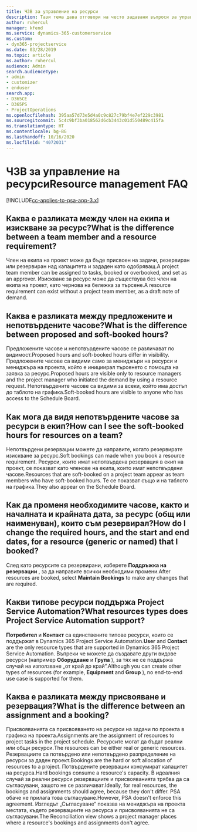 ```yaml
---
title: ЧЗВ за управление на ресурси
description: Тази тема дава отговори на често задавани въпроси за управлението на ресурси.
author: ruhercul
manager: kfend
ms.service: dynamics-365-customerservice
ms.custom:
- dyn365-projectservice
ms.date: 03/28/2019
ms.topic: article
ms.author: ruhercul
audience: Admin
search.audienceType:
- admin
- customizer
- enduser
search.app:
- D365CE
- D365PS
- ProjectOperations
ms.openlocfilehash: 395aa57d73e5d4a0c9c827c79bf4e7ef229c3981
ms.sourcegitcommit: 5c4c9bf3ba018562d6cb3443c01d550489c415fa
ms.translationtype: HT
ms.contentlocale: bg-BG
ms.lasthandoff: 10/16/2020
ms.locfileid: "4072031"
---
```

# <a name="resource-management-faq"></a><span data-ttu-id="5e335-103">ЧЗВ за управление на ресурси</span><span class="sxs-lookup"><span data-stu-id="5e335-103">Resource management FAQ</span></span>

[!INCLUDE[cc-applies-to-psa-app-3.x](../includes/cc-applies-to-psa-app-3x.md)]

## <a name="what-is-the-difference-between-a-team-member-and-a-resource-requirement"></a><span data-ttu-id="5e335-104">Каква е разликата между член на екипа и изискване за ресурс?</span><span class="sxs-lookup"><span data-stu-id="5e335-104">What is the difference between a team member and a resource requirement?</span></span>

<span data-ttu-id="5e335-105">Член на екипа на проект може да бъде присвоен на задачи, резервиран или резервиран над капацитета и зададен като одобряващ.</span><span class="sxs-lookup"><span data-stu-id="5e335-105">A project team member can be assigned to tasks, booked or overbooked, and set as an approver.</span></span> <span data-ttu-id="5e335-106">Изискване за ресурс може да съществува без член на екипа на проект, като чернова на бележка за търсене.</span><span class="sxs-lookup"><span data-stu-id="5e335-106">A resource requirement can exist without a project team member, as a draft note of demand.</span></span> 

## <a name="what-is-the-difference-between-proposed-and-soft-booked-hours"></a><span data-ttu-id="5e335-107">Каква е разликата между предложените и непотвърдените часове?</span><span class="sxs-lookup"><span data-stu-id="5e335-107">What is the difference between proposed and soft-booked hours?</span></span>

<span data-ttu-id="5e335-108">Предложените часове и непотвърдените часове се различават по видимост.</span><span class="sxs-lookup"><span data-stu-id="5e335-108">Proposed hours and soft-booked hours differ in visibility.</span></span> <span data-ttu-id="5e335-109">Предложените часове са видими само за мениджъри на ресурси и мениджъра на проекта, който е инициирал търсенето с помощта на заявка за ресурс.</span><span class="sxs-lookup"><span data-stu-id="5e335-109">Proposed hours are visible only to resource managers and the project manager who initiated the demand by using a resource request.</span></span> <span data-ttu-id="5e335-110">Непотвърдените часове са видими за всеки, който има достъп до таблото на графика.</span><span class="sxs-lookup"><span data-stu-id="5e335-110">Soft-booked hours are visible to anyone who has access to the Schedule Board.</span></span>

## <a name="how-can-i-see-the-soft-booked-hours-for-resources-on-a-team"></a><span data-ttu-id="5e335-111">Как мога да видя непотвърдените часове за ресурси в екип?</span><span class="sxs-lookup"><span data-stu-id="5e335-111">How can I see the soft-booked hours for resources on a team?</span></span>

<span data-ttu-id="5e335-112">Непотвърдени резервации можете да направите, когато резервирате изискване за ресурс.</span><span class="sxs-lookup"><span data-stu-id="5e335-112">Soft bookings can made when you book a resource requirement.</span></span> <span data-ttu-id="5e335-113">Ресурси, които имат непотвърдена резервация в екип на проект, се показват като членове на екипа, които имат непотвърдени часове.</span><span class="sxs-lookup"><span data-stu-id="5e335-113">Resources that are soft-booked on a project team appear as team members who have soft-booked hours.</span></span> <span data-ttu-id="5e335-114">Те се показват също и на таблото на графика.</span><span class="sxs-lookup"><span data-stu-id="5e335-114">They also appear on the Schedule Board.</span></span>

## <a name="how-do-i-change-the-required-hours-and-the-start-and-end-dates-for-a-resource-generic-or-named-that-i-booked"></a><span data-ttu-id="5e335-115">Как да променя необходимите часове, както и началната и крайната дата, за ресурс (общ или наименуван), които съм резервирал?</span><span class="sxs-lookup"><span data-stu-id="5e335-115">How do I change the required hours, and the start and end dates, for a resource (generic or named) that I booked?</span></span>

<span data-ttu-id="5e335-116">След като ресурсите са резервирани, изберете **Поддръжка на резервации** , за да направите всички необходими промени.</span><span class="sxs-lookup"><span data-stu-id="5e335-116">After resources are booked, select **Maintain Bookings** to make any changes that are required.</span></span>

## <a name="what-resources-types-does-project-service-automation-support"></a><span data-ttu-id="5e335-117">Какви типове ресурси поддържа Project Service Automation?</span><span class="sxs-lookup"><span data-stu-id="5e335-117">What resources types does Project Service Automation support?</span></span>

<span data-ttu-id="5e335-118">**Потребител** и **Контакт** са единствените типове ресурси, които се поддържат в Dynamics 365 Project Service Automation.</span><span class="sxs-lookup"><span data-stu-id="5e335-118">**User** and **Contact** are the only resource types that are supported in Dynamics 365 Project Service Automation.</span></span> <span data-ttu-id="5e335-119">Въпреки че можете да създавате други видове ресурси (например **Оборудване** и **Група** ), за тях не се поддържа случай на използване „от край до край“.</span><span class="sxs-lookup"><span data-stu-id="5e335-119">Although you can create other types of resources (for example, **Equipment** and **Group** ), no end-to-end use case is supported for them.</span></span>

## <a name="what-is-the-difference-between-an-assignment-and-a-booking"></a><span data-ttu-id="5e335-120">Каква е разликата между присвояване и резервация?</span><span class="sxs-lookup"><span data-stu-id="5e335-120">What is the difference between an assignment and a booking?</span></span>

<span data-ttu-id="5e335-121">Присвояванията са присвояването на ресурси на задачи по проекта в графика на проекта.</span><span class="sxs-lookup"><span data-stu-id="5e335-121">Assignments are the assignment of resources to project tasks in the project schedule.</span></span> <span data-ttu-id="5e335-122">Ресурсите могат да бъдат реални или общи ресурси.</span><span class="sxs-lookup"><span data-stu-id="5e335-122">The resources can be either real or generic resources.</span></span> <span data-ttu-id="5e335-123">Резервациите са потвърдено или непотвърдено разпределение на ресурси за даден проект.</span><span class="sxs-lookup"><span data-stu-id="5e335-123">Bookings are the hard or soft allocation of resources to a project.</span></span> <span data-ttu-id="5e335-124">Потвърдените резервации консумират капацитет на ресурса.</span><span class="sxs-lookup"><span data-stu-id="5e335-124">Hard bookings consume a resource's capacity.</span></span> <span data-ttu-id="5e335-125">В идеалния случай за реални ресурси резервациите и присвояванията трябва да са съгласувани, защото не се различават.</span><span class="sxs-lookup"><span data-stu-id="5e335-125">Ideally, for real resources, the bookings and assignments should agree, because they don't differ.</span></span> <span data-ttu-id="5e335-126">PSA обаче не прилага това съгласуване.</span><span class="sxs-lookup"><span data-stu-id="5e335-126">However, PSA doesn't enforce this agreement.</span></span> <span data-ttu-id="5e335-127">Изгледът „Съгласуване“ показва на мениджъра на проекта местата, където резервациите на ресурса и присвояванията не са съгласувани.</span><span class="sxs-lookup"><span data-stu-id="5e335-127">The Reconciliation view shows a project manager places where a resource's bookings and assignments don't agree.</span></span>
